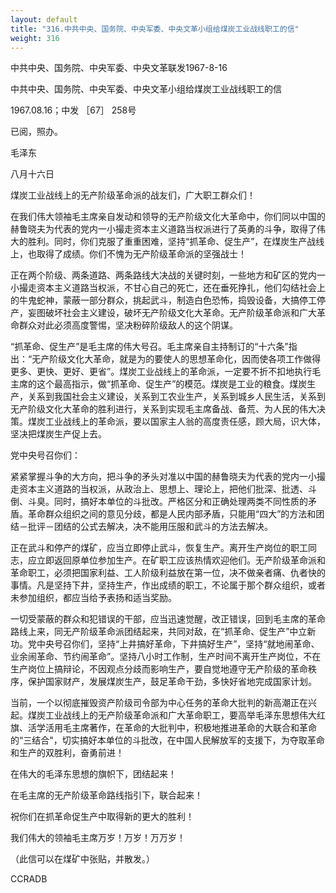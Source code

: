 ```yaml
---
layout: default
title: "316.中共中央、国务院、中央军委、中央文革小组给煤炭工业战线职工的信"
weight: 316
---
```


中共中央、国务院、中央军委、中央文革联发1967-8-16

中共中央、国务院、中央军委、中央文革小组给煤炭工业战线职工的信

1967.08.16；中发 ［67］ 258号

已阅，照办。

毛泽东

八月十六日

煤炭工业战线上的无产阶级革命派的战友们，广大职工群众们！

在我们伟大领袖毛主席亲自发动和领导的无产阶级文化大革命中，你们同以中国的赫鲁晓夫为代表的党内一小撮走资本主义道路当权派进行了英勇的斗争，取得了伟大的胜利。同时，你们克服了重重困难，坚持“抓革命、促生产”，在煤炭生产战线上，也取得了成绩。你们不愧为无产阶级革命派的坚强战士！

正在两个阶级、两条道路、两条路线大决战的关键时刻，一些地方和矿区的党内一小撮走资本主义道路当权派，不甘心自己的死亡，还在垂死挣扎，他们勾结社会上的牛鬼蛇神，蒙蔽一部分群众，挑起武斗，制造白色恐怖，捣毁设备，大搞停工停产，妄图破坏社会主义建设，破坏无产阶级文化大革命。无产阶级革命派和广大革命群众对此必须高度警惕，坚决粉碎阶级敌人的这个阴谋。

“抓革命、促生产”是毛主席的伟大号召。毛主席亲自主持制订的“十六条”指出：“无产阶级文化大革命，就是为的要使人的思想革命化，因而使各项工作做得更多、更快、更好、更省”。煤炭工业战线上的革命派，一定要不折不扣地执行毛主席的这个最高指示，做“抓革命、促生产”的模范。煤炭是工业的粮食。煤炭生产，关系到我国社会主义建设，关系到工农业生产，关系到城乡人民生活，关系到无产阶级文化大革命的胜利进行，关系到实现毛主席备战、备荒、为人民的伟大决策。煤炭工业战线上的革命派，要以国家主人翁的高度责任感，顾大局，识大体，坚决把煤炭生产促上去。

党中央号召你们：

紧紧掌握斗争的大方向，把斗争的矛头对准以中国的赫鲁晓夫为代表的党内一小撮走资本主义道路的当权派，从政治上、思想上、理论上，把他们批深、批透、斗倒、斗臭。同时，搞好本单位的斗批改。严格区分和正确处理两类不同性质的矛盾。革命群众组织之间的意见分歧，都是人民内部矛盾，只能用“四大”的方法和团结－批评－团结的公式去解决，决不能用压服和武斗的方法去解决。

正在武斗和停产的煤矿，应当立即停止武斗，恢复生产。离开生产岗位的职工同志，应立即返回原单位参加生产。在矿职工应该热情欢迎他们。无产阶级革命派和革命职工，必须把国家利益、工人阶级利益放在第一位，决不做亲者痛、仇者快的事情。凡是坚持下井，坚持生产，作出成绩的职工，不论属于那个群众组织，或者未参加组织，都应当给予表扬和适当奖励。

一切受蒙蔽的群众和犯错误的干部，应当迅速觉醒，改正错误，回到毛主席的革命路线上来，同无产阶级革命派团结起来，共同对敌，在“抓革命、促生产”中立新功。党中央号召你们，坚持“上井搞好革命，下井搞好生产”，坚持“就地闹革命、业余闹革命、节约闹革命”。坚持八小时工作制，生产时间不离开生产岗位，不在生产岗位上搞辩论，不因观点分歧而影响生产，要自觉地遵守无产阶级的革命秩序，保护国家财产，发展煤炭生产，鼓足革命干劲，多快好省地完成国家计划。

当前，一个以彻底摧毁资产阶级司令部为中心任务的革命大批判的新高潮正在兴起。煤炭工业战线上的无产阶级革命派和广大革命职工，要高举毛泽东思想伟大红旗、活学活用毛主席著作，在革命的大批判中，积极地推进革命的大联合和革命的“三结合"，切实搞好本单位的斗批改，在中国人民解放军的支援下，为夺取革命和生产的双胜利，奋勇前进！

在伟大的毛泽东思想的旗帜下，团结起来！

在毛主席的无产阶级革命路线指引下，联合起来！

祝你们在抓革命促生产中取得新的更大的胜利！

我们伟大的领袖毛主席万岁！万岁！万万岁！

（此信可以在煤矿中张贴，并散发。）

CCRADB

